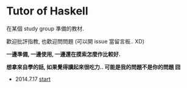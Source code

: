 # Tutor of Haskell

在某個 study group 準備的教材.

歡迎批評指教, 也歡迎問問題 (可以開 issue 當留言板.. XD)

**一邊準備, 一邊使用, 一邊還在摸索怎麼作比較好.**

**想拿來自學的話, 如果覺得讀起來很吃力.. 可能是我的問題不是你的問題 囧**

+ 2014.7.17 [start](http://cindylinz.github.io/Tutor-Haskell?volume=start)
